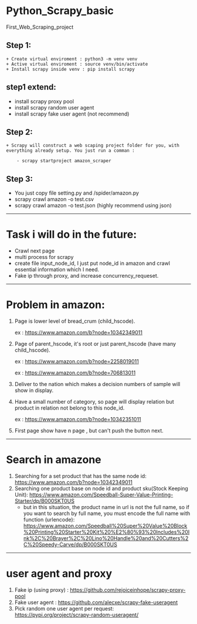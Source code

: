# Python_Scrapy_basic
First_Web_Scraping_project


## Step 1:
```
+ Create virtual enviroment : python3 -m venv venv
+ Active virtual enviroment : source venv/bin/activate
+ Install scrapy inside venv : pip install scrapy
```

## step1 extend:
+ install scrapy proxy pool
+ install scrapy random user agent
+ install scrapy fake user agent (not recommend)

## Step 2:
```
+ Scrapy will construct a web scaping project folder for you, with everything already setup. You just run a comman :

    - scrapy startproject amazon_scraper
```

## Step 3:
+ You just copy file setting.py and /spider/amazon.py 
+ scrapy crawl amazon -o test.csv
+ scrapy crawl amazon -o test.json (highly recommend using json)

----
# Task i will do in the future:
+ Crawl next page
+ multi process for scrapy
+ create file input_node_id, I just put node_id in amazon and crawl essential information which I need.
+ Fake ip through proxy, and increase concurrency_requeset.


-----
# Problem in amazon:
1. Page is lower level of bread_crum (child_hscode).

    ex : https://www.amazon.com/b?node=10342349011

2. Page of parent_hscode, it's root or just parent_hscode (have many child_hscode).

    ex : https://www.amazon.com/b?node=2258019011

    ex : https://www.amazon.com/b?node=706813011

3. Deliver to the nation which makes a decision numbers of sample will show in display.

4. Have a small number of category, so page will display relation but product in relation not belong to this node_id.

    ex : https://www.amazon.com/b?node=10342351011

5. First page show have n page , but can't push the button next.

-----
# Search in amazone
1.  Searching for a set product that has the same node id: https://www.amazon.com/b?node=10342349011
2.  Searching one product base on node id and product sku(Stock Keeping Unit): https://www.amazon.com/Speedball-Super-Value-Printing-Starter/dp/B000SKT0US
    + but in this situation, the product name in url is not the full name, so if you want to search by full name, you must encode the full name with function (urlencode): https://www.amazon.com/Speedball%20Super%20Value%20Block%20Printing%20Starter%20Kit%20%E2%80%93%20Includes%20Ink%2C%20Brayer%2C%20Lino%20Handle%20and%20Cutters%2C%20Speedy-Carve/dp/B000SKT0US


----
# user agent and proxy
1. Fake ip (using proxy) : https://github.com/rejoiceinhope/scrapy-proxy-pool
2. Fake user agent : https://github.com/alecxe/scrapy-fake-useragent
3. Pick random one user agent per request: https://pypi.org/project/scrapy-random-useragent/